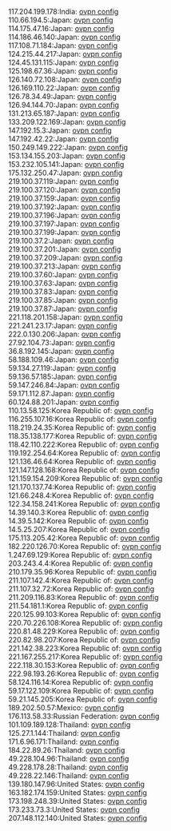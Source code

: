 117.204.199.178:India: [ovpn config](vpn/117_204_199_178.ovpn)  
110.66.194.5:Japan: [ovpn config](vpn/110_66_194_5.ovpn)  
114.175.47.16:Japan: [ovpn config](vpn/114_175_47_16.ovpn)  
114.186.46.140:Japan: [ovpn config](vpn/114_186_46_140.ovpn)  
117.108.71.184:Japan: [ovpn config](vpn/117_108_71_184.ovpn)  
124.215.44.217:Japan: [ovpn config](vpn/124_215_44_217.ovpn)  
124.45.131.115:Japan: [ovpn config](vpn/124_45_131_115.ovpn)  
125.198.67.36:Japan: [ovpn config](vpn/125_198_67_36.ovpn)  
126.140.72.108:Japan: [ovpn config](vpn/126_140_72_108.ovpn)  
126.169.110.22:Japan: [ovpn config](vpn/126_169_110_22.ovpn)  
126.78.34.49:Japan: [ovpn config](vpn/126_78_34_49.ovpn)  
126.94.144.70:Japan: [ovpn config](vpn/126_94_144_70.ovpn)  
131.213.65.187:Japan: [ovpn config](vpn/131_213_65_187.ovpn)  
133.209.122.169:Japan: [ovpn config](vpn/133_209_122_169.ovpn)  
147.192.15.3:Japan: [ovpn config](vpn/147_192_15_3.ovpn)  
147.192.42.22:Japan: [ovpn config](vpn/147_192_42_22.ovpn)  
150.249.149.222:Japan: [ovpn config](vpn/150_249_149_222.ovpn)  
153.134.155.203:Japan: [ovpn config](vpn/153_134_155_203.ovpn)  
153.232.105.141:Japan: [ovpn config](vpn/153_232_105_141.ovpn)  
175.132.250.47:Japan: [ovpn config](vpn/175_132_250_47.ovpn)  
219.100.37.119:Japan: [ovpn config](vpn/219_100_37_119.ovpn)  
219.100.37.120:Japan: [ovpn config](vpn/219_100_37_120.ovpn)  
219.100.37.159:Japan: [ovpn config](vpn/219_100_37_159.ovpn)  
219.100.37.192:Japan: [ovpn config](vpn/219_100_37_192.ovpn)  
219.100.37.196:Japan: [ovpn config](vpn/219_100_37_196.ovpn)  
219.100.37.197:Japan: [ovpn config](vpn/219_100_37_197.ovpn)  
219.100.37.199:Japan: [ovpn config](vpn/219_100_37_199.ovpn)  
219.100.37.2:Japan: [ovpn config](vpn/219_100_37_2.ovpn)  
219.100.37.201:Japan: [ovpn config](vpn/219_100_37_201.ovpn)  
219.100.37.209:Japan: [ovpn config](vpn/219_100_37_209.ovpn)  
219.100.37.213:Japan: [ovpn config](vpn/219_100_37_213.ovpn)  
219.100.37.60:Japan: [ovpn config](vpn/219_100_37_60.ovpn)  
219.100.37.63:Japan: [ovpn config](vpn/219_100_37_63.ovpn)  
219.100.37.83:Japan: [ovpn config](vpn/219_100_37_83.ovpn)  
219.100.37.85:Japan: [ovpn config](vpn/219_100_37_85.ovpn)  
219.100.37.87:Japan: [ovpn config](vpn/219_100_37_87.ovpn)  
221.118.201.158:Japan: [ovpn config](vpn/221_118_201_158.ovpn)  
221.241.23.17:Japan: [ovpn config](vpn/221_241_23_17.ovpn)  
222.0.130.206:Japan: [ovpn config](vpn/222_0_130_206.ovpn)  
27.92.104.73:Japan: [ovpn config](vpn/27_92_104_73.ovpn)  
36.8.192.145:Japan: [ovpn config](vpn/36_8_192_145.ovpn)  
58.188.109.46:Japan: [ovpn config](vpn/58_188_109_46.ovpn)  
59.134.27.119:Japan: [ovpn config](vpn/59_134_27_119.ovpn)  
59.136.57.185:Japan: [ovpn config](vpn/59_136_57_185.ovpn)  
59.147.246.84:Japan: [ovpn config](vpn/59_147_246_84.ovpn)  
59.171.112.87:Japan: [ovpn config](vpn/59_171_112_87.ovpn)  
60.124.88.201:Japan: [ovpn config](vpn/60_124_88_201.ovpn)  
110.13.58.125:Korea Republic of: [ovpn config](vpn/110_13_58_125.ovpn)  
116.255.107.16:Korea Republic of: [ovpn config](vpn/116_255_107_16.ovpn)  
118.219.24.35:Korea Republic of: [ovpn config](vpn/118_219_24_35.ovpn)  
118.35.138.177:Korea Republic of: [ovpn config](vpn/118_35_138_177.ovpn)  
118.42.110.222:Korea Republic of: [ovpn config](vpn/118_42_110_222.ovpn)  
119.192.254.64:Korea Republic of: [ovpn config](vpn/119_192_254_64.ovpn)  
121.136.46.64:Korea Republic of: [ovpn config](vpn/121_136_46_64.ovpn)  
121.147.128.168:Korea Republic of: [ovpn config](vpn/121_147_128_168.ovpn)  
121.159.154.209:Korea Republic of: [ovpn config](vpn/121_159_154_209.ovpn)  
121.170.137.74:Korea Republic of: [ovpn config](vpn/121_170_137_74.ovpn)  
121.66.248.4:Korea Republic of: [ovpn config](vpn/121_66_248_4.ovpn)  
122.34.158.241:Korea Republic of: [ovpn config](vpn/122_34_158_241.ovpn)  
14.39.140.3:Korea Republic of: [ovpn config](vpn/14_39_140_3.ovpn)  
14.39.5.142:Korea Republic of: [ovpn config](vpn/14_39_5_142.ovpn)  
14.5.25.207:Korea Republic of: [ovpn config](vpn/14_5_25_207.ovpn)  
175.113.205.42:Korea Republic of: [ovpn config](vpn/175_113_205_42.ovpn)  
182.220.126.70:Korea Republic of: [ovpn config](vpn/182_220_126_70.ovpn)  
1.247.69.129:Korea Republic of: [ovpn config](vpn/1_247_69_129.ovpn)  
203.243.4.4:Korea Republic of: [ovpn config](vpn/203_243_4_4.ovpn)  
210.179.35.96:Korea Republic of: [ovpn config](vpn/210_179_35_96.ovpn)  
211.107.142.4:Korea Republic of: [ovpn config](vpn/211_107_142_4.ovpn)  
211.107.32.72:Korea Republic of: [ovpn config](vpn/211_107_32_72.ovpn)  
211.209.116.83:Korea Republic of: [ovpn config](vpn/211_209_116_83.ovpn)  
211.54.181.1:Korea Republic of: [ovpn config](vpn/211_54_181_1.ovpn)  
220.125.99.103:Korea Republic of: [ovpn config](vpn/220_125_99_103.ovpn)  
220.70.226.108:Korea Republic of: [ovpn config](vpn/220_70_226_108.ovpn)  
220.81.48.229:Korea Republic of: [ovpn config](vpn/220_81_48_229.ovpn)  
220.82.98.207:Korea Republic of: [ovpn config](vpn/220_82_98_207.ovpn)  
221.142.38.223:Korea Republic of: [ovpn config](vpn/221_142_38_223.ovpn)  
221.167.255.217:Korea Republic of: [ovpn config](vpn/221_167_255_217.ovpn)  
222.118.30.153:Korea Republic of: [ovpn config](vpn/222_118_30_153.ovpn)  
222.98.193.26:Korea Republic of: [ovpn config](vpn/222_98_193_26.ovpn)  
58.124.116.14:Korea Republic of: [ovpn config](vpn/58_124_116_14.ovpn)  
59.17.122.109:Korea Republic of: [ovpn config](vpn/59_17_122_109.ovpn)  
59.21.145.205:Korea Republic of: [ovpn config](vpn/59_21_145_205.ovpn)  
189.202.50.57:Mexico: [ovpn config](vpn/189_202_50_57.ovpn)  
176.113.58.33:Russian Federation: [ovpn config](vpn/176_113_58_33.ovpn)  
101.109.189.128:Thailand: [ovpn config](vpn/101_109_189_128.ovpn)  
125.27.1.144:Thailand: [ovpn config](vpn/125_27_1_144.ovpn)  
171.6.96.171:Thailand: [ovpn config](vpn/171_6_96_171.ovpn)  
184.22.89.26:Thailand: [ovpn config](vpn/184_22_89_26.ovpn)  
49.228.104.96:Thailand: [ovpn config](vpn/49_228_104_96.ovpn)  
49.228.178.28:Thailand: [ovpn config](vpn/49_228_178_28.ovpn)  
49.228.22.146:Thailand: [ovpn config](vpn/49_228_22_146.ovpn)  
139.180.147.96:United States: [ovpn config](vpn/139_180_147_96.ovpn)  
163.182.174.159:United States: [ovpn config](vpn/163_182_174_159.ovpn)  
173.198.248.39:United States: [ovpn config](vpn/173_198_248_39.ovpn)  
173.233.73.3:United States: [ovpn config](vpn/173_233_73_3.ovpn)  
207.148.112.140:United States: [ovpn config](vpn/207_148_112_140.ovpn)  
